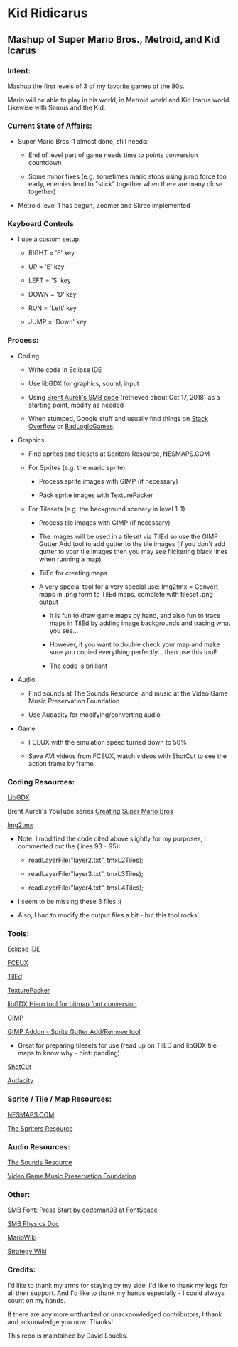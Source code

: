 # Kid Ridicarus

## Mashup of Super Mario Bros., Metroid, and Kid Icarus

### Intent:

Mashup the first levels of 3 of my favorite games of the 80s.

Mario will be able to play in his world, in Metroid world and Kid Icarus world. Likewise with Samus and the Kid.

### Current State of Affairs:

* Super Mario Bros. 1 almost done, still needs:

  * End of level part of game needs time to points conversion countdown

  * Some minor fixes (e.g. sometimes mario stops using jump force too early, enemies tend to "stick" together when there are many close together)

* Metroid level 1 has begun, Zoomer and Skree implemented

### Keyboard Controls

* I use a custom setup:

  * RIGHT = 'F' key

  * UP = 'E' key

  * LEFT = 'S' key

  * DOWN = 'D' key

  * RUN = 'Left' key

  * JUMP = 'Down' key

### Process:

* Coding

  * Write code in Eclipse IDE

  * Use libGDX for graphics, sound, input

  * Using [Brent Aureli's SMB code](www.github.com/BrentAureli/SuperMario) (retrieved about Oct 17, 2018) as a starting point, modify as needed

  * When stumped, Google stuff and usually find things on [Stack Overflow](www.stackoverflow.com) or [BadLogicGames](www.badlogicgames.com).

* Graphics

  * Find sprites and tilesets at Spriters Resource, NESMAPS.COM

  * For Sprites (e.g. the mario sprite)

    * Process sprite images with GIMP (if necessary)

    * Pack sprite images with TexturePacker
 
  * For Tilesets (e.g. the background scenery in level 1-1)

    * Process tile images with GIMP (if necessary)

    * The images will be used in a tileset via TilEd so use the GIMP Gutter Add tool to add gutter to the tile images (if you don't add gutter to your tile images then you may see flickering black lines when running a map)

    * TilEd for creating maps

	* A very special tool for a very special use: Img2tmx = Convert maps in .png form to TilEd maps, complete with tileset .png output

	  * It is fun to draw game maps by hand, and also fun to trace maps in TilEd by adding image backgrounds and tracing what you see...

	  * However, if you want to double check your map and make sure you copied everything perfectly... then use this tool!

	  * The code is brilliant

* Audio

  * Find sounds at The Sounds Resource, and music at the Video Game Music Preservation Foundation

  * Use Audacity for modifying/converting audio

* Game

  * FCEUX with the emulation speed turned down to 50%
  
  * Save AVI videos from FCEUX, watch videos with ShotCut to see the action frame by frame

### Coding Resources:

[LibGDX](libgdx.badlogicgames.com)

Brent Aureli's YouTube series [Creating Super Mario Bros](www.youtube.com/watch?v=a8MPxzkwBwo&list=PLZm85UZQLd2SXQzsF-a0-pPF6IWDDdrXt)

[Img2tmx](www.github.com/GregSam/Img2Tmx)

  * Note: I modified the code cited above slightly for my purposes, I commented out the (lines 93 - 95):
  
    * readLayerFile("layer2.txt", tmxL2Tiles);

    * readLayerFile("layer3.txt", tmxL3Tiles);

    * readLayerFile("layer4.txt", tmxL4Tiles);

  * I seem to be missing these 3 files :(
  
  * Also, I had to modify the output files a bit - but this tool rocks!

### Tools:

[Eclipse IDE](www.eclipse.org)

[FCEUX](www.fceux.com)

[TilEd](www.mapeditor.org)

[TexturePacker](www.codeandweb.com/texturepacker)

[libGDX Hiero tool for bitmap font conversion](www.github.com/libgdx/libgdx/wiki/Hiero)

[GIMP](www.gimp.org)

[GIMP Addon - Sprite Gutter Add/Remove tool](www.gimper.net/threads/add-remove-sprite-sheet-gutter-padding-and-spacing.14189)

  * Great for preparing tilesets for use (read up on TilED and libGDX tile maps to know why - hint: padding).

[ShotCut](www.shotcut.org)

[Audacity](www.audacityteam.org)

### Sprite / Tile / Map Resources:

[NESMAPS.COM](www.nesmaps.com)

[The Spriters Resource](www.spriters-resource.com)

### Audio Resources:

[The Sounds Resource](www.sounds-resource.com)

[Video Game Music Preservation Foundation](www.vgmpf.com)

### Other:

[SMB Font: Press Start by codeman38 at FontSpace](www.fontspace.com/codeman38/press-start)

[SMB Physics Doc](i276.photobucket.com/albums/kk21/jdaster64/smb_playerphysics.png.html)

[MarioWiki](www.mariowiki.com)

[Strategy Wiki](www.strategywiki.org)

### Credits:

I'd like to thank my arms for staying by my side. I'd like to thank my legs for all their support. And I'd like to thank my hands especially - I could always count on my hands.

If there are any more unthanked or unacknowledged contributors, I thank and acknowledge you now: Thanks!

This repo is maintained by David Loucks.
